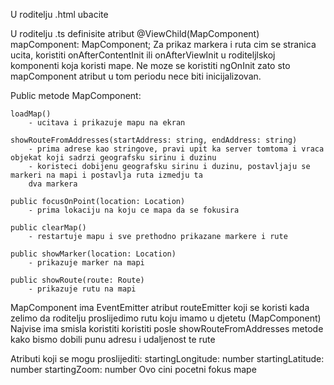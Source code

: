 U roditelju .html ubacite <app-map></app-map>

U roditelju .ts definisite atribut @ViewChild(MapComponent) mapComponent: MapComponent;
Za prikaz markera i ruta cim se stranica ucita, koristiti onAfterContentInit ili onAfterViewInit u roditeljlskoj komponenti koja koristi 
mape. Ne moze se koristiti ngOnInit zato sto mapComponent atribut u tom periodu nece biti inicijalizovan.

Public metode MapComponent:
    
    loadMap()
        - ucitava i prikazuje mapu na ekran

    showRouteFromAddresses(startAddress: string, endAddress: string)
        - prima adrese kao stringove, pravi upit ka server tomtoma i vraca objekat koji sadrzi geografsku sirinu i duzinu
        - koristeci dobijenu geografsku sirinu i duzinu, postavljaju se markeri na mapi i postavlja ruta izmedju ta
        dva markera

    public focusOnPoint(location: Location)
        - prima lokaciju na koju ce mapa da se fokusira

    public clearMap()
        - restartuje mapu i sve prethodno prikazane markere i rute

    public showMarker(location: Location)
        - prikazuje marker na mapi

    public showRoute(route: Route)
        - prikazuje rutu na mapi

MapComponent ima EventEmitter atribut routeEmitter koji se koristi kada zelimo da roditelju proslijedimo rutu koju 
imamo u djetetu (MapComponent)
Najvise ima smisla koristiti koristiti posle showRouteFromAddresses metode kako bismo dobili punu adresu i udaljenost
te rute

Atributi koji se mogu proslijediti:
    startingLongitude: number
    startingLatitude: number
    startingZoom: number
Ovo cini pocetni fokus mape

